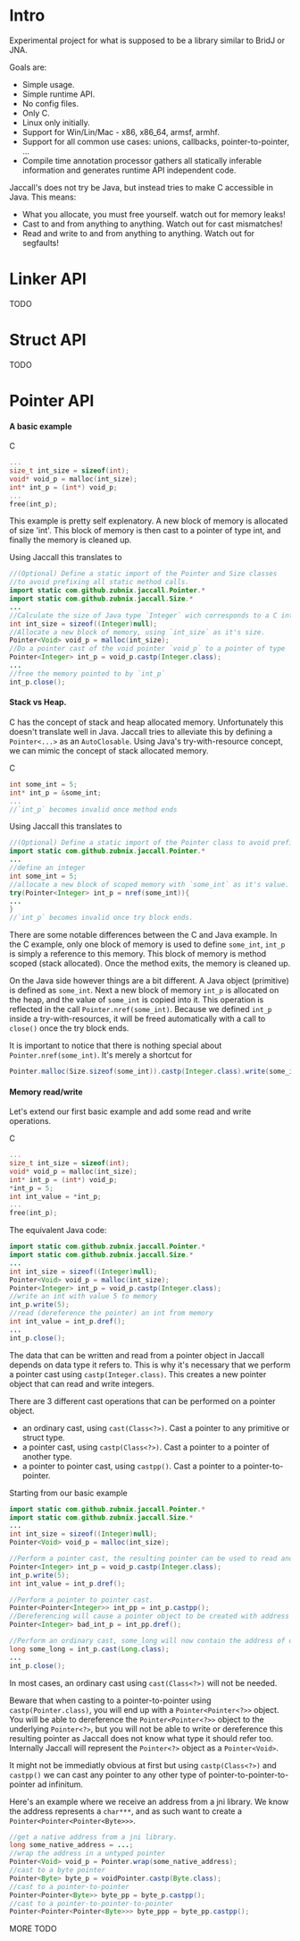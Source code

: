 Intro
=====

Experimental project for what is supposed to be a library similar to BridJ or JNA.

Goals are:
 - Simple usage.
 - Simple runtime API.
 - No config files.
 - Only C.
 - Linux only initially.
 - Support for Win/Lin/Mac - x86, x86_64, armsf, armhf.
 - Support for all common use cases: unions, callbacks, pointer-to-pointer, ...
 - Compile time annotation processor gathers all statically inferable information and generates runtime API independent code.

Jaccall's does not try be Java, but instead tries to make C accessible in Java.
This means:
 - What you allocate, you must free yourself. watch out for memory leaks!
 - Cast to and from anything to anything. Watch out for cast mismatches!
 - Read and write to and from anything to anything. Watch out for segfaults!

# Linker API
TODO

# Struct API
TODO

# Pointer API

#### A basic example

C
```C
...
size_t int_size = sizeof(int);
void* void_p = malloc(int_size);
int* int_p = (int*) void_p;
...
free(int_p);
```
This example is pretty self explenatory. A new block of memory is allocated of size 'int'. This block of memory is then cast to a pointer of type int, and finally the memory is cleaned up.

Using Jaccall this translates to
```Java
//(Optional) Define a static import of the Pointer and Size classes 
//to avoid prefixing all static method calls.
import static com.github.zubnix.jaccall.Pointer.*
import static com.github.zubnix.jaccall.Size.*
...
//Calculate the size of Java type `Integer` wich corresponds to a C int.
int int_size = sizeof((Integer)null);
//Allocate a new block of memory, using `int_size` as it's size.
Pointer<Void> void_p = malloc(int_size);
//Do a pointer cast of the void pointer `void_p` to a pointer of type `Integer`.
Pointer<Integer> int_p = void_p.castp(Integer.class);
...
//free the memory pointed to by `int_p`
int_p.close();
```

#### Stack vs Heap.


C has the concept of stack and heap allocated memory. Unfortunately this doesn't translate well in Java. Jaccall tries to alleviate this by defining a `Pointer<...>` as an `AutoClosable`. Using Java's try-with-resource concept, we can mimic the concept of stack allocated memory.

C
```C
int some_int = 5;
int* int_p = &some_int;
...
//`int_p` becomes invalid once method ends
```

Using Jaccall this translates to
```Java
//(Optional) Define a static import of the Pointer class to avoid prefixing all static method calls.
import static com.github.zubnix.jaccall.Pointer.*
...
//define an integer
int some_int = 5;
//allocate a new block of scoped memory with `some_int` as it's value.
try(Pointer<Integer> int_p = nref(some_int)){
...
}
//`int_p` becomes invalid once try block ends.
```

There are some notable differences between the C and Java example. In the C example, only one block of memory is used to define `some_int`, `int_p` is simply a reference to this memory. This block of memory is method scoped (stack allocated). Once the method exits, the memory is cleaned up. 

On the Java side however things are a bit different. A Java object (primitive) is defined as `some_int`. Next a new block of memory `int_p` is allocated on the heap, and the value of `some_int` is copied into it. This operation is reflected in the call `Pointer.nref(some_int)`. Because we defined `int_p` inside a try-with-resources, it will be freed automatically with a call to `close()` once the try block ends.

It is important to notice that there is nothing special about `Pointer.nref(some_int)`. It's merely a shortcut for
```Java
Pointer.malloc(Size.sizeof(some_int)).castp(Integer.class).write(some_int);
```

#### Memory read/write

Let's extend our first basic example and add some read and write operations.

C
```C
...
size_t int_size = sizeof(int);
void* void_p = malloc(int_size);
int* int_p = (int*) void_p;
*int_p = 5;
int int_value = *int_p;
...
free(int_p);
```

The equivalent Java code:
```Java
import static com.github.zubnix.jaccall.Pointer.*
import static com.github.zubnix.jaccall.Size.*
...
int int_size = sizeof((Integer)null);
Pointer<Void> void_p = malloc(int_size);
Pointer<Integer> int_p = void_p.castp(Integer.class);
//write an int with value 5 to memory
int_p.write(5);
//read (dereference the pointer) an int from memory
int int_value = int_p.dref();
...
int_p.close();
```

The data that can be written and read from a pointer object in Jaccall depends on data type it refers to. This is why it's necessary that we perform a pointer cast using `castp(Integer.class)`. This creates a new pointer object that can read and write integers.

There are 3 different cast operations that can be performed on a pointer object.
 - an ordinary cast, using `cast(Class<?>)`. Cast a pointer to any primitive or struct type.
 - a pointer cast, using `castp(Class<?>)`. Cast a pointer to a pointer of another type.
 - a pointer to pointer cast, using `castpp()`. Cast a pointer to a pointer-to-pointer.

Starting from our basic example
```Java
import static com.github.zubnix.jaccall.Pointer.*
import static com.github.zubnix.jaccall.Size.*
...
int int_size = sizeof((Integer)null);
Pointer<Void> void_p = malloc(int_size);

//Perform a pointer cast, the resulting pointer can be used to read and write an integer.
Pointer<Integer> int_p = void_p.castp(Integer.class);
int_p.write(5);
int int_value = int_p.dref();

//Perform a pointer to pointer cast.
Pointer<Pointer<Integer>> int_pp = int_p.castpp();
//Dereferencing will cause a pointer object to be created with address 5, or possibly even segfault on a 64-bit system!
Pointer<Integer> bad_int_p = int_pp.dref();

//Perform an ordinary cast, some_long will now contain the address of our `int_p` pointer!
long some_long = int_p.cast(Long.class);
...
int_p.close();
```

In most cases, an ordinary cast using `cast(Class<?>)` will not be needed.

Beware that when casting to a pointer-to-pointer using `castp(Pointer.class)`, you will end up with a `Pointer<Pointer<?>>` object. You will be able to dereference the `Pointer<Pointer<?>>` object to the underlying `Pointer<?>`, but you will not be able to write or dereference this resulting pointer as Jaccall does not know what type it should refer too. Internally Jaccall will represent the `Pointer<?>` object as a `Pointer<Void>`.

It might not be immediatly obvious at first but using `castp(Class<?>)` and `castpp()` we can cast any pointer to any other type of pointer-to-pointer-to-pointer ad infinitum.

Here's an example where we receive an address from a jni library. We know the address represents a `char***`, and as such want to create a `Pointer<Pointer<Pointer<Byte>>>`.
```Java
//get a native address from a jni library.
long some_native_address = ...;
//wrap the address in a untyped pointer
Pointer<Void> void_p = Pointer.wrap(some_native_address);
//cast to a byte pointer
Pointer<Byte> byte_p = voidPointer.castp(Byte.class);
//cast to a pointer-to-pointer
Pointer<Pointer<Byte>> byte_pp = byte_p.castpp();
//cast to a pointer-to-pointer-to-pointer
Pointer<Pointer<Pointer<Byte>>> byte_ppp = byte_pp.castpp();
```

MORE TODO
